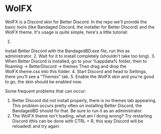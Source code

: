 # WolFX
WolFX is a Discord skin for Better Discord. In the repo we'll provide the basic tools (like Bandaged Discord, the installer for Better Discord) and the WolFX theme.
It's usage is quite simple, here's a little tutorial:

1.
  Install Better Discord with the BandagedBD.exe file, run this as administrator.
2.
  Wait for it to install completely (shouldn't take too long).
3.
  When Better Discord is installed, go to your %appdata% folder, then to Roaming -> BetterDiscord -> themes
  Then drag and drop the WolFX.theme.css into this folder.
4.
  Start Discord and head to Settings, there you'll see a "Themes" tab.
5.
  Enable the WolFX skin and you're good to go, the skin should be enabled now.
  
Some frequent problems that can occur:
1. Better Discord did not install properly, there is no themes tab appearing.
  This problem occurs pretty often on installing Better Discord, the BandagedBD should fix that. Be sure to run it as an administrator.
2. The WolFX theme isn't loading, what am I doing wrong?
  Try restarting Discord (this can be done with CTRL + R, this way Discord will be reloaded) and try again.
